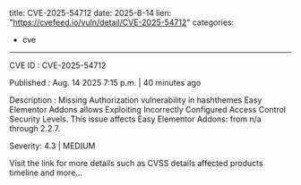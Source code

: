  
title: CVE-2025-54712
date: 2025-8-14
lien: "https://cvefeed.io/vuln/detail/CVE-2025-54712"
categories:
  - cve
---

CVE ID : CVE-2025-54712

Published :  Aug. 14
2025
7:15 p.m. | 40 minutes ago

Description : Missing Authorization vulnerability in hashthemes Easy Elementor Addons allows Exploiting Incorrectly Configured Access Control Security Levels. This issue affects Easy Elementor Addons: from n/a through 2.2.7.

Severity: 4.3 | MEDIUM

Visit the link for more details
such as CVSS details
affected products
timeline
and more...
